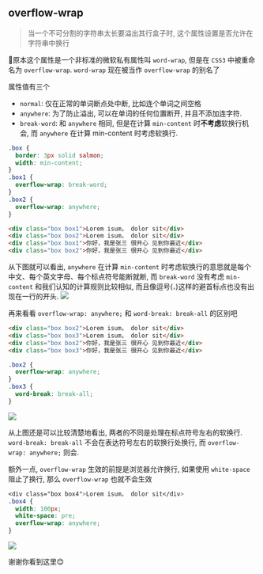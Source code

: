 ## overflow-wrap
> 当一个不可分割的字符串太长要溢出其行盒子时, 这个属性设置是否允许在字符串中换行

📕原本这个属性是一个非标准的微软私有属性叫 `word-wrap`, 但是在 `CSS3` 中被重命名为 `overflow-wrap`. `word-wrap` 现在被当作 `overflow-wrap` 的别名了

属性值有三个
- `normal`: 仅在正常的单词断点处中断, 比如连个单词之间空格
- `anywhere`: 为了防止溢出, 可以在单词的任何位置断开, 并且不添加连字符.
- `break-word`: 和 `anywhere` 相同, 但是在计算 `min-content` 时**不考虑**软换行机会, 而 `anywhere` 在计算 min-content 时考虑软换行.

```css
.box {
  border: 3px solid salmon;
  width: min-content;
}
.box1 {
  overflow-wrap: break-word;
}
.box2 {
  overflow-wrap: anywhere;
}
```
```html
<div class="box box1">Lorem isum， dolor sit</div>
<div class="box box2">Lorem isum， dolor sit</div>
<div class="box box1">你好，我是张三 很开心 见到你最近</div>
<div class="box box2">你好，我是张三 很开心 见到你最近</div>
```
从下图就可以看出, `anywhere` 在计算 `min-content` 时考虑软换行的意思就是每个中文、每个英文字母、每个标点符号能断就断, 而 `break-word` 没有考虑 `min-content` 和我们认知的计算规则比较相似, 而且像逗号(`，`)这样的避首标点也没有出现在一行的开头.
![](../../image/Snipaste_2022-09-19_11-44-31.png)

再来看看 `overflow-wrap: anywhere;` 和 `word-break: break-all` 的区别吧
```html
<div class="box box2">Lorem isum， dolor sit</div>
<div class="box box3">Lorem isum， dolor sit</div>
<div class="box box2">你好，我是张三 很开心 见到你最近</div>
<div class="box box3">你好，我是张三 很开心 见到你最近</div>
```
```css
.box2 {
  overflow-wrap: anywhere;
}
.box3 {
  word-break: break-all;
}
```
![](../../image/Snipaste_2022-09-19_21-51-13.png)

从上图还是可以比较清楚地看出, 两者的不同是处理在标点符号左右的软换行. `word-break: break-all` 不会在表达符号左右的软换行处换行, 而 `overflow-wrap: anywhere;` 则会.

额外一点, `overflow-wrap` 生效的前提是浏览器允许换行, 如果使用 `white-space` 阻止了换行, 那么 `overflow-wrap` 也就不会生效
```css
<div class="box box4">Lorem isum， dolor sit</div>
.box4 {
  width: 100px;
  white-space: pre;
  overflow-wrap: anywhere;
}
```

![](../../image/Snipaste_2022-09-19_22-00-08.png)

谢谢你看到这里😊